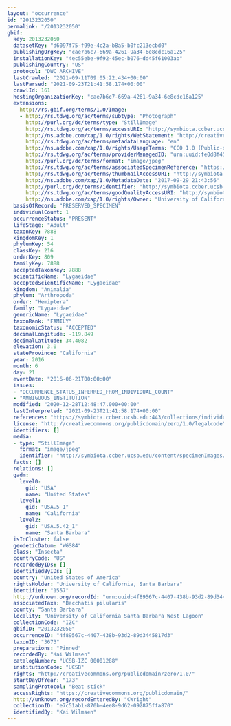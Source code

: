 ```yaml
---
layout: "occurrence"
id: "2013232050"
permalink: "/2013232050"
gbif:
  key: 2013232050
  datasetKey: "d6097f75-f99e-4c2a-b8a5-b0fc213ecbd0"
  publishingOrgKey: "cae7b6c7-669a-4261-9a34-6e8cdc16a125"
  installationKey: "4ec55ebe-9f92-45ec-b076-dd45f61003ab"
  publishingCountry: "US"
  protocol: "DWC_ARCHIVE"
  lastCrawled: "2021-09-11T09:05:22.434+00:00"
  lastParsed: "2021-09-23T21:41:58.174+00:00"
  crawlId: 161
  hostingOrganizationKey: "cae7b6c7-669a-4261-9a34-6e8cdc16a125"
  extensions:
    http://rs.gbif.org/terms/1.0/Image:
    - http://rs.tdwg.org/ac/terms/subtype: "Photograph"
      http://purl.org/dc/terms/type: "StillImage"
      http://rs.tdwg.org/ac/terms/accessURI: "http://symbiota.ccber.ucsb.edu/content/specimenImages/UCSB_IZC/UCSB-IZC00001/UCSB-IZC_00001288_lg.jpg"
      http://ns.adobe.com/xap/1.0/rights/WebStatement: "http://creativecommons.org/publicdomain/zero/1.0/"
      http://rs.tdwg.org/ac/terms/metadataLanguage: "en"
      http://ns.adobe.com/xap/1.0/rights/UsageTerms: "CC0 1.0 (Public-domain)"
      http://rs.tdwg.org/ac/terms/providerManagedID: "urn:uuid:fe0d8f45-ad74-48a2-8402-fb3b08052bce"
      http://purl.org/dc/terms/format: "image/jpeg"
      http://rs.tdwg.org/ac/terms/associatedSpecimenReference: "https://symbiota.ccber.ucsb.edu:443/collections/individual/index.php?occid=1557"
      http://rs.tdwg.org/ac/terms/thumbnailAccessURI: "http://symbiota.ccber.ucsb.edu/content/specimenImages/UCSB_IZC/UCSB-IZC00001/UCSB-IZC_00001288_tn.jpg"
      http://ns.adobe.com/xap/1.0/MetadataDate: "2017-09-29 21:43:56"
      http://purl.org/dc/terms/identifier: "http://symbiota.ccber.ucsb.edu/content/specimenImages/UCSB_IZC/UCSB-IZC00001/UCSB-IZC_00001288_lg.jpg"
      http://rs.tdwg.org/ac/terms/goodQualityAccessURI: "http://symbiota.ccber.ucsb.edu/content/specimenImages/UCSB_IZC/UCSB-IZC00001/UCSB-IZC_00001288.JPG"
      http://ns.adobe.com/xap/1.0/rights/Owner: "University of California, Santa Barbara"
  basisOfRecord: "PRESERVED_SPECIMEN"
  individualCount: 1
  occurrenceStatus: "PRESENT"
  lifeStage: "Adult"
  taxonKey: 7888
  kingdomKey: 1
  phylumKey: 54
  classKey: 216
  orderKey: 809
  familyKey: 7888
  acceptedTaxonKey: 7888
  scientificName: "Lygaeidae"
  acceptedScientificName: "Lygaeidae"
  kingdom: "Animalia"
  phylum: "Arthropoda"
  order: "Hemiptera"
  family: "Lygaeidae"
  genericName: "Lygaeidae"
  taxonRank: "FAMILY"
  taxonomicStatus: "ACCEPTED"
  decimalLongitude: -119.849
  decimalLatitude: 34.4082
  elevation: 3.0
  stateProvince: "California"
  year: 2016
  month: 6
  day: 21
  eventDate: "2016-06-21T00:00:00"
  issues:
  - "OCCURRENCE_STATUS_INFERRED_FROM_INDIVIDUAL_COUNT"
  - "AMBIGUOUS_INSTITUTION"
  modified: "2020-12-28T12:48:47.000+00:00"
  lastInterpreted: "2021-09-23T21:41:58.174+00:00"
  references: "https://symbiota.ccber.ucsb.edu:443/collections/individual/index.php?occid=1557"
  license: "http://creativecommons.org/publicdomain/zero/1.0/legalcode"
  identifiers: []
  media:
  - type: "StillImage"
    format: "image/jpeg"
    identifier: "http://symbiota.ccber.ucsb.edu/content/specimenImages/UCSB_IZC/UCSB-IZC00001/UCSB-IZC_00001288_lg.jpg"
  facts: []
  relations: []
  gadm:
    level0:
      gid: "USA"
      name: "United States"
    level1:
      gid: "USA.5_1"
      name: "California"
    level2:
      gid: "USA.5.42_1"
      name: "Santa Barbara"
  isInCluster: false
  geodeticDatum: "WGS84"
  class: "Insecta"
  countryCode: "US"
  recordedByIDs: []
  identifiedByIDs: []
  country: "United States of America"
  rightsHolder: "University of California, Santa Barbara"
  identifier: "1557"
  http://unknown.org/recordId: "urn:uuid:4f89567c-4407-438b-93d2-89d3445817d3"
  associatedTaxa: "Bacchatis pilularis"
  county: "Santa Barbara"
  locality: "University of California Santa Barbara West Lagoon"
  collectionCode: "IZC"
  gbifID: "2013232050"
  occurrenceID: "4f89567c-4407-438b-93d2-89d3445817d3"
  taxonID: "3673"
  preparations: "Pinned"
  recordedBy: "Kai Wilmsen"
  catalogNumber: "UCSB-IZC 00001288"
  institutionCode: "UCSB"
  rights: "http://creativecommons.org/publicdomain/zero/1.0/"
  startDayOfYear: "173"
  samplingProtocol: "Beat stick"
  accessRights: "https://creativecommons.org/publicdomain/"
  http://unknown.org/recordEnteredBy: "CWright"
  collectionID: "e7c51ab1-870b-4ee8-9d62-092875ffa870"
  identifiedBy: "Kai Wilmsen"
---
```

